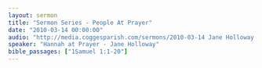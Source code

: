```yaml
---
layout: sermon
title: "Sermon Series - People At Prayer"
date: "2010-03-14 00:00:00"
audio: "http://media.coggesparish.com/sermons/2010-03-14 Jane Holloway.mp3"
speaker: "Hannah at Prayer - Jane Holloway"
bible_passages: ["1Samuel 1:1-20"]
---
```

